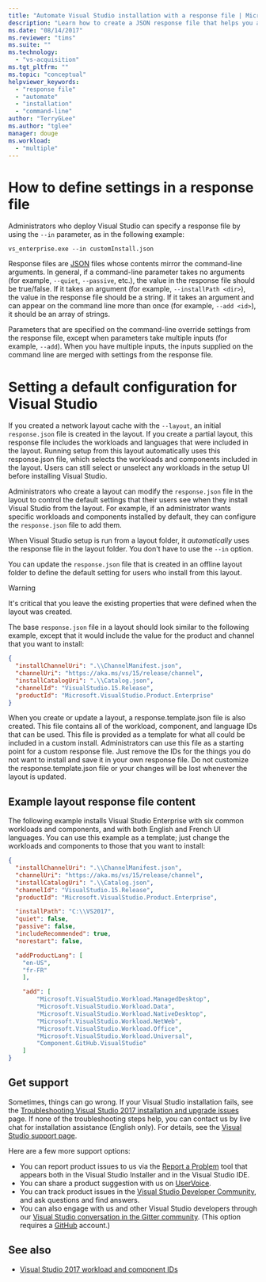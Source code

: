 ```yaml
---
title: "Automate Visual Studio installation with a response file | Microsoft Docs"
description: "Learn how to create a JSON response file that helps you automate your Visual Studio installation"
ms.date: "08/14/2017"
ms.reviewer: "tims"
ms.suite: ""
ms.technology:
  - "vs-acquisition"
ms.tgt_pltfrm: ""
ms.topic: "conceptual"
helpviewer_keywords:
  - "response file"
  - "automate"
  - "installation"
  - "command-line"
author: "TerryGLee"
ms.author: "tglee"
manager: douge
ms.workload:
  - "multiple"
---
```


# How to define settings in a response file
Administrators who deploy Visual Studio can specify a response file by using the `--in` parameter, as in the following example:

```
vs_enterprise.exe --in customInstall.json
```

Response files are [JSON](http://json-schema.org/) files whose contents mirror the command-line arguments.  In general, if a command-line parameter takes no arguments (for example, `--quiet`, `--passive`, etc.), the value in the response file should be true/false.  If it takes an argument (for example, `--installPath <dir>`), the value in the response file should be a string.  If it takes an argument and can appear on the command line more than once (for example, `--add <id>`), it should be an array of strings.

Parameters that are specified on the command-line override settings from the response file, except when parameters take multiple inputs (for example, `--add`). When you have multiple inputs, the inputs supplied on the command line are merged with settings from the response file.

# Setting a default configuration for Visual Studio

If you created a network layout cache with the `--layout`, an initial `response.json` file is created in the layout. If you create a partial layout, this response file includes the workloads and languages that were included in the layout.  Running setup from this layout automatically uses this response.json file, which selects the workloads and components included in the layout.  Users can still select or unselect any workloads in the setup UI before installing Visual Studio.

Administrators who create a layout can modify the `response.json` file in the layout to control the default settings that their users see when they install Visual Studio from the layout.  For example, if an administrator wants specific workloads and components installed by default, they can configure the `response.json` file to add them.

When Visual Studio setup is run from a layout folder, it _automatically_ uses the response file in the layout folder.  You don't have to use the `--in` option.

You can update the `response.json` file that is created in an offline layout folder to define the default setting for users who install from this layout.

> [!WARNING]
> It's critical that you leave the existing properties that were defined when the layout was created.

The base `response.json` file in a layout should look similar to the following example, except that it would include the value for the product and channel that you want to install:

```json
{
  "installChannelUri": ".\\ChannelManifest.json",
  "channelUri": "https://aka.ms/vs/15/release/channel",
  "installCatalogUri": ".\\Catalog.json",
  "channelId": "VisualStudio.15.Release",
  "productId": "Microsoft.VisualStudio.Product.Enterprise"
}
```
When you create or update a layout, a response.template.json file is also created.  This file contains all of the workload, component, and language IDs that can be used.  This file is provided as a template for what all could be included in a custom install.  Administrators can use this file as a starting point for a custom response file.  Just remove the IDs for the things you do not want to install and save it in your own response file.  Do not customize the response.template.json file or your changes will be lost whenever the layout is updated.

## Example layout response file content
The following example installs Visual Studio Enterprise with six common workloads and components, and with both English and French UI languages. You can use this example as a template; just change the workloads and components to those that you want to install:

```json
{
  "installChannelUri": ".\\ChannelManifest.json",
  "channelUri": "https://aka.ms/vs/15/release/channel",
  "installCatalogUri": ".\\Catalog.json",
  "channelId": "VisualStudio.15.Release",
  "productId": "Microsoft.VisualStudio.Product.Enterprise",

  "installPath": "C:\\VS2017",
  "quiet": false,
  "passive": false,
  "includeRecommended": true,
  "norestart": false,

  "addProductLang": [
    "en-US",
    "fr-FR"
    ],

    "add": [
        "Microsoft.VisualStudio.Workload.ManagedDesktop",
        "Microsoft.VisualStudio.Workload.Data",
        "Microsoft.VisualStudio.Workload.NativeDesktop",
        "Microsoft.VisualStudio.Workload.NetWeb",
        "Microsoft.VisualStudio.Workload.Office",
        "Microsoft.VisualStudio.Workload.Universal",
        "Component.GitHub.VisualStudio"
    ]
}
```

## Get support
Sometimes, things can go wrong. If your Visual Studio installation fails, see the [Troubleshooting Visual Studio 2017 installation and upgrade issues](troubleshooting-installation-issues.md) page. If none of the troubleshooting steps help, you can contact us by live chat for installation assistance (English only). For details, see the [Visual Studio support page](https://www.visualstudio.com/vs/support/#talktous).

Here are a few more support options:
* You can report product issues to us via the [Report a Problem](../ide/how-to-report-a-problem-with-visual-studio-2017.md) tool that appears both in the Visual Studio Installer and in the Visual Studio IDE.
* You can share a product suggestion with us on [UserVoice](https://visualstudio.uservoice.com/forums/121579).
* You can track product issues in the [Visual Studio Developer Community](https://developercommunity.visualstudio.com/), and ask questions and find answers.
* You can also engage with us and other Visual Studio developers through our [Visual Studio conversation in the Gitter community](https://gitter.im/Microsoft/VisualStudio).  (This option requires a [GitHub](https://github.com/) account.)

## See also
* [Visual Studio 2017 workload and component IDs](workload-and-component-ids.md)
